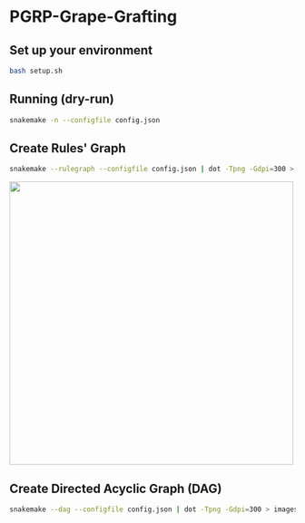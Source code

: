 # PGRP-Grape-Grafting

## Set up your environment
```bash
bash setup.sh
```

## Running (dry-run)
```bash
snakemake -n --configfile config.json
```

## Create Rules' Graph
```bash
snakemake --rulegraph --configfile config.json | dot -Tpng -Gdpi=300 > images/rule-graph.png
```

<img src="images/rule-graph" height="500" />

## Create Directed Acyclic Graph (DAG)
```bash
snakemake --dag --configfile config.json | dot -Tpng -Gdpi=300 > images/dag.png
```
